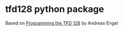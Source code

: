 # tfd128 python package

Based on [Programming the TFD 128](http://projects.nesrada.de/tfd128/index.html) by Andreas Engel
